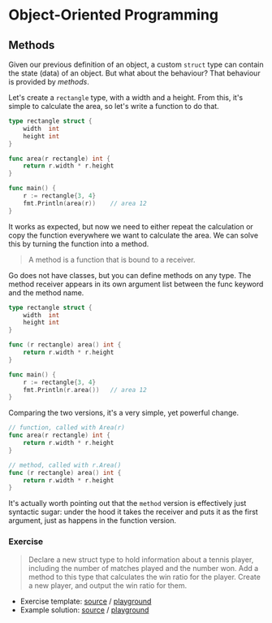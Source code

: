 # Object-Oriented Programming

## Methods

Given our previous definition of an object, a custom `struct` type can contain
the state (data) of an object.  But what about the behaviour?  That behaviour
is provided by _methods_.

Let's create a `rectangle` type, with a width and a height. From this, it's
simple to calculate the area, so let's write a function to do that.

```go
type rectangle struct {
	width  int
	height int
}

func area(r rectangle) int {
	return r.width * r.height
}

func main() {
	r := rectangle{3, 4}
	fmt.Println(area(r))    // area 12
}
```

It works as expected, but now we need to either repeat the calculation or copy
the function everywhere we want to calculate the area.  We can solve this by
turning the function into a method.

> A method is a function that is bound to a receiver.

Go does not have classes, but you can define methods on any type.  The method
receiver appears in its own argument list between the func keyword and the
method name.

```go
type rectangle struct {
	width  int
	height int
}

func (r rectangle) area() int {
	return r.width * r.height
}

func main() {
	r := rectangle{3, 4}
	fmt.Println(r.area())   // area 12
}
```

Comparing the two versions, it's a very simple, yet powerful change.

```go
// function, called with Area(r)
func area(r rectangle) int {
	return r.width * r.height
}

// method, called with r.Area()
func (r rectangle) area() int {
	return r.width * r.height
}
```

It's actually worth pointing out that the `method` version is effectively just
syntactic sugar: under the hood it takes the receiver and puts it as the first
argument, just as happens in the function version.

### Exercise

> Declare a new struct type to hold information about a tennis player,
> including the number of matches played and the number won.  Add a method to
> this type that calculates the win ratio for the player.  Create a new player,
> and output the win ratio for them.

* Exercise template: [source][ts] / [playground][tp]
* Example solution: [source][ss] / [playground][sp]

[sqt]: https://play.golang.org/p/mmkHNFTEBzG
[sqs]: https://play.golang.org/p/J2FMikqP8qy
[ts]: exercises/methods/template/methods.go
[tp]: http://play.golang.org/p/jnBw-jtE3n
[ss]: exercises/methods/solution/methods.go
[sp]: http://play.golang.org/p/IxxPLmfdE9
